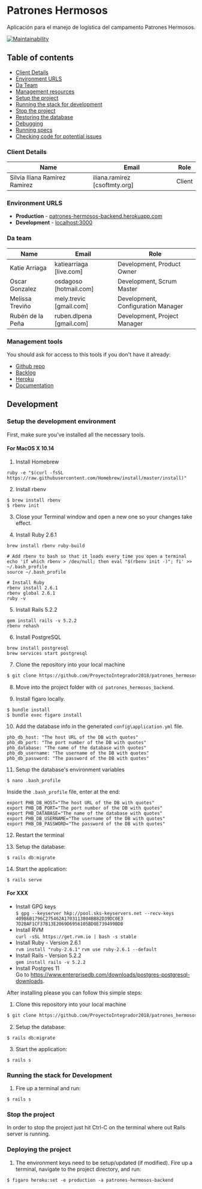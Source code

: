 # Patrones Hermosos

Aplicación para el manejo de logística del campamento Patrones Hermosos.

[![Maintainability](https://api.codeclimate.com/v1/badges/f10a9075d0e60177285e/maintainability)](https://codeclimate.com/github/ProyectoIntegrador2018/patrones_hermosos_backend/maintainability)

## Table of contents

* [Client Details](#client-details)
* [Environment URLS](#environment-urls)
* [Da Team](#team)
* [Management resources](#management-resources)
* [Setup the project](#setup-the-project)
* [Running the stack for development](#running-the-stack-for-development)
* [Stop the project](#stop-the-project)
* [Restoring the database](#restoring-the-database)
* [Debugging](#debugging)
* [Running specs](#running-specs)
* [Checking code for potential issues](#checking-code-for-potential-issues)


### Client Details

| Name               | Email             | Role |
| ------------------ | ----------------- | ---- |
| Silvia Iliana Ramirez Ramirez | iliana.ramirez [csoftmty.org] | Client |


### Environment URLS

* **Production** - [patrones-hermosos-backend.herokuapp.com](patrones-hermosos-backend.herokuapp.com)
* **Development** - [localhost:3000](https://localhost:3000)

### Da team

| Name           | Email             | Role        |
| -------------- | ----------------- | ----------- |
| Katie Arriaga | katiearriaga [live.com] | Development, Product Owner |
| Oscar Gonzalez | osdagoso [hotmail.com] | Development, Scrum Master |
| Melissa Treviño | mely.trevic [gmail.com] | Development, Configuration Manager |
| Rubén de la Peña | ruben.dlpena [gmail.com] | Development, Project Manager |

### Management tools

You should ask for access to this tools if you don't have it already:

* [Github repo](https://github.com/ProyectoIntegrador2018/patrones_hermosos_backend)
* [Backlog](https://github.com/ProyectoIntegrador2018/patrones_hermosos_backend/projects/1)
* [Heroku](https://dashboard.heroku.com/apps/patrones-hermosos-backend)
* [Documentation](https://drive.google.com/open?id=1d96uJnjeu13aSVAOIVgP4_Rpif_TdYBF)

## Development

### Setup the development environment

First, make sure you've installed all the necessary tools.

#### For MacOS X 10.14

1. Install Homebrew

```
ruby -e "$(curl -fsSL https://raw.githubusercontent.com/Homebrew/install/master/install)"
```

2. Install rbenv

```
$ brew install rbenv
$ rbenv init
```

3. Close your Terminal window and open a new one so your changes take effect.

4. Install Ruby 2.6.1

```
brew install rbenv ruby-build

# Add rbenv to bash so that it loads every time you open a terminal
echo 'if which rbenv > /dev/null; then eval "$(rbenv init -)"; fi' >> ~/.bash_profile
source ~/.bash_profile

# Install Ruby
rbenv install 2.6.1
rbenv global 2.6.1
ruby -v
```

5. Install Rails 5.2.2

```
gem install rails -v 5.2.2
rbenv rehash
```

6. Install PostgreSQL

```
brew install postgresql
brew services start postgresql
```

7. Clone the repository into your local machine

```bash
$ git clone https://github.com/ProyectoIntegrador2018/patrones_hermosos_backend.git
```

8. Move into the project folder with `cd patrones_hermosos_backend`.

9. Install figaro locally.

```
$ bundle install
$ bundle exec figaro install
```

10. Add the database info in the generated `config\application.yml` file.

```
phb_db_host: "The host URL of the DB with quotes"
phb_db_port: "The port number of the DB with quotes"
phb_database: "The name of the database with quotes"
phb_db_username: "The username of the DB with quotes"
phb_db_password: "The password of the DB with quotes"
```

11. Setup the database's environment variables

```
$ nano .bash_profile
```

Inside the `.bash_profile` file, enter at the end:

```
export PHB_DB_HOST="The host URL of the DB with quotes"
export PHB_DB_PORT="The port number of the DB with quotes"
export PHB_DATABASE="The name of the database with quotes"
export PHB_DB_USERNAME="The username of the DB with quotes"
export PHB_DB_PASSWORD="The password of the DB with quotes"
```

12. Restart the terminal

13. Setup the database:

```
$ rails db:migrate
```

14. Start the application:

```
$ rails serve
```

#### For XXX

* Install GPG keys
\
`$ gpg --keyserver hkp://pool.sks-keyservers.net --recv-keys 409B6B1796C275462A1703113804BB82D39DC0E3 7D2BAF1CF37B13E2069D6956105BD0E739499BDB`
* Install RVM
\
`curl -sSL https://get.rvm.io | bash -s stable`
* Install Ruby - Version 2.6.1
\
`rvm install "ruby-2.6.1"`
`rvm use ruby-2.6.1 --default`
* Install Rails - Version 5.2.2
\
`gem install rails -v 5.2.2`
* Install Postgres 11
\
Go to https://www.enterprisedb.com/downloads/postgres-postgresql-downloads.

After installing please you can follow this simple steps:

1. Clone this repository into your local machine

```bash
$ git clone https://github.com/ProyectoIntegrador2018/patrones_hermosos_backend.git
```

2. Setup the database:
```
$ rails db:migrate
```

3. Start the application:

```
$ rails s
```

### Running the stack for Development

1. Fire up a terminal and run: 

```
$ rails s
```

### Stop the project

In order to stop the project just hit Ctrl-C on the terminal where out Rails server is running.

### Deploying the project

1. The environment keys need to be setup/updated (if modified). Fire up a terminal, navigate to the project directory, and run: 

```
$ figaro heroku:set -e production -a patrones-hermosos-backend
```
